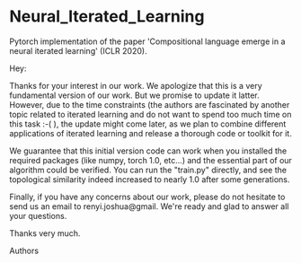 # Neural_Iterated_Learning
Pytorch implementation of the paper 'Compositional language emerge in a neural iterated learning' (ICLR 2020).

Hey:

Thanks for your interest in our work. We apologize that this is a very fundamental version of our work. But we promise to update it latter. However, due to the time constraints (the authors are fascinated by another topic related to iterated learning and do not want to spend too much time on this task :-(  ), the update might come later, as we plan to combine different applications of iterated learning and release a thorough code or toolkit for it. 

We guarantee that this initial version code can work when you installed the required packages (like numpy, torch 1.0, etc...) and the essential part of our algorithm could be verified. You can run the "train.py" directly, and see the topological similarity indeed increased to nearly 1.0 after some generations. 

Finally, if you have any concerns about our work, please do not hesitate to send us an email to renyi.joshua@gmail. We're ready and glad to answer all your questions.

Thanks very much.

Authors
